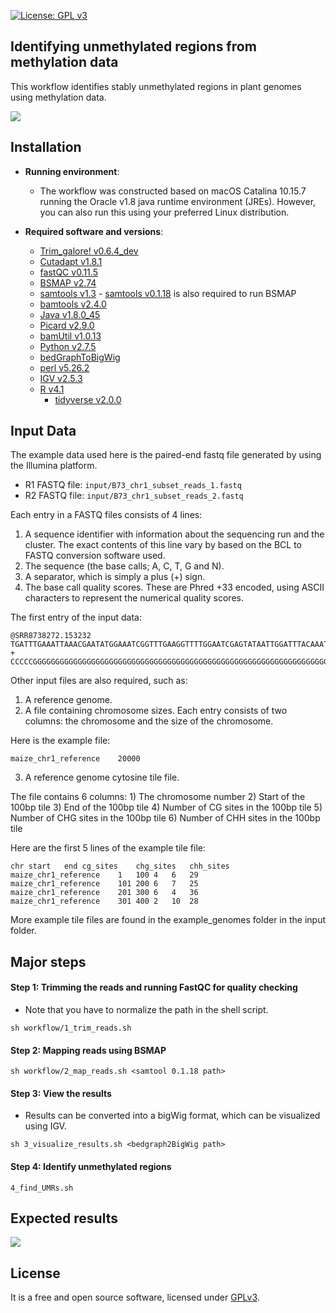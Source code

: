 [![License: GPL v3](https://img.shields.io/badge/License-GPL%20v3-blue.svg)](http://www.gnu.org/licenses/gpl-3.0)

## Identifying unmethylated regions from methylation data

This workflow identifies stably unmethylated regions in plant genomes using methylation data.

![](graphs/diagram.png)

## Installation

- __Running environment__: 
    - The workflow was constructed based on macOS Catalina 10.15.7 running the Oracle v1.8 java runtime environment (JREs). However, you can also run this using your preferred Linux distribution.

- __Required software and versions__: 
    - [Trim_galore! v0.6.4_dev](https://github.com/FelixKrueger/TrimGalore) 
    - [Cutadapt v1.8.1](https://cutadapt.readthedocs.io/en/stable/)
    - [fastQC v0.11.5](https://www.bioinformatics.babraham.ac.uk/projects/fastqc/)
    - [BSMAP v2.74](https://bmcbioinformatics.biomedcentral.com/articles/10.1186/1471-2105-10-232)
    - [samtools v1.3](https://github.com/samtools/samtools)
          - [samtools v0.1.18](https://github.com/samtools/samtools) is also required to run BSMAP
    - [bamtools v2.4.0](https://github.com/pezmaster31/bamtools/)
    - [Java v1.8.0_45](https://www.oracle.com/java/technologies/downloads/) 
    - [Picard v2.9.0](https://broadinstitute.github.io/picard/)
    - [bamUtil v1.0.13](https://genome.sph.umich.edu/wiki/BamUtil)
    - [Python v2.7.5](https://www.python.org/)
    - [bedGraphToBigWig](http://hgdownload.soe.ucsc.edu/admin/exe/)
    - [perl v5.26.2](https://www.perl.org/)
    - [IGV v2.5.3](https://software.broadinstitute.org/software/igv/)
    - [R v4.1](https://www.r-project.org/)
        - [tidyverse v2.0.0](https://github.com/tidyverse/tidyverse)

## Input Data

The example data used here is the paired-end fastq file generated by using the Illumina platform.  

- R1 FASTQ file: `input/B73_chr1_subset_reads_1.fastq`  
- R2 FASTQ file: `input/B73_chr1_subset_reads_2.fastq`  

Each entry in a FASTQ files consists of 4 lines:  

1. A sequence identifier with information about the sequencing run and the cluster. The exact contents of this line vary by based on the BCL to FASTQ conversion software used.  
2. The sequence (the base calls; A, C, T, G and N).  
3. A separator, which is simply a plus (+) sign.  
4. The base call quality scores. These are Phred +33 encoded, using ASCII characters to represent the numerical quality scores.  

The first entry of the input data:
```
@SRR8738272.153232
TGATTTGAAATTAAACGAATATGGAAATCGGTTTGAAGGTTTTGGAATCGAGTATAATTGGATTTACAAATGTGGTTTATGGGAATTTTTTTATGTGAAAGTTTTGATTCTGATGTATAATATTGA
+
CCCCCGGGGGGGGGGGGGGGGGGGGGGGGGGGGGGGGGGGGGGGGGGGGGGGGGGGGGGGGGGGGGGGGGGGGGGFGGGGGGGGGGGGGGGGGGGGGGGGGGGGGGGGGGGGGGGGGGGGGGGGG@
```

Other input files are also required, such as:

1) A reference genome.
2) A file containing chromosome sizes.
Each entry consists of two columns: the chromosome and the size of the chromosome.

Here is the example file:
```
maize_chr1_reference	20000
```

3) A reference genome cytosine tile file.

The file contains 6 columns:
    1) The chromosome number
    2) Start of the 100bp tile
    3) End of the 100bp tile
    4) Number of CG sites in the 100bp tile
    5) Number of CHG sites in the 100bp tile
    6) Number of CHH sites in the 100bp tile

Here are the first 5 lines of the example tile file:
```
chr	start	end	cg_sites	chg_sites	chh_sites
maize_chr1_reference	1	100	4	6	29
maize_chr1_reference	101	200	6	7	25
maize_chr1_reference	201	300	6	4	36
maize_chr1_reference	301	400	2	10	28
```

More example tile files are found in the example_genomes folder in the input folder.

## Major steps

#### Step 1: Trimming the reads and running FastQC for quality checking
- Note that you have to normalize the path in the shell script.

```
sh workflow/1_trim_reads.sh
```

#### Step 2: Mapping reads using BSMAP

```
sh workflow/2_map_reads.sh <samtool 0.1.18 path>
```

#### Step 3: View the results

- Results can be converted into a bigWig format, which can be visualized using IGV.

```
sh 3_visualize_results.sh <bedgraph2BigWig path>
```

#### Step 4: Identify unmethylated regions


```
4_find_UMRs.sh
```

## Expected results

![](graphs/figure1.png)

## License
It is a free and open source software, licensed under [GPLv3](https://github.com/github/choosealicense.com/blob/gh-pages/_licenses/gpl-3.0.txt).
